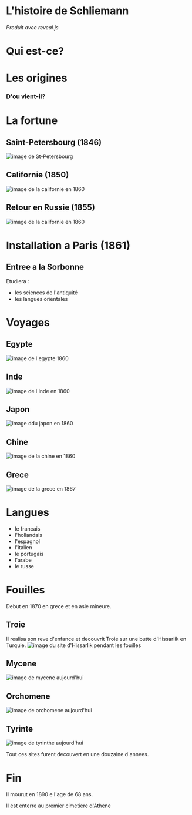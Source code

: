 # L'histoire de Schliemann

###### *Produit avec reveal.js*



# Qui est-ce?
[//]: <> ( diaop 1 )

# Les origines
[//]: <> ( diaop 2 )
### D'ou vient-il?



# La fortune
[//]: <> ( diaop 3 )


## Saint-Petersbourg (1846)
[//]: <> ( diaop 4 )
![image de St-Petersbourg](img/saint-petersbourg.jpg)


## Californie (1850)
[//]: <> ( diaop 5 )
![image de la californie en 1860](img/californie_1860.jpeg)


## Retour en Russie (1855)
[//]: <> ( diaop 6 )
![image de la californie en 1860](img/guerre_de_crimee_1850.jpg)



# Installation a Paris (1861)


## Entree a la Sorbonne

Etudiera : 
 - les sciences de l'antiquité
 - les langues orientales



# Voyages


## Egypte
![image de l'egypte 1860](img/egypte_1860.jpg)


## Inde
![image de l'inde en 1860](img/Inde_1860.jpeg)


## Japon
![image ddu japon en 1860](img/japon_1860.jpeg)


## Chine
![image de la chine en 1860](img/chine_1860.jpg)


## Grece
![image de la grece en 1867](img/grece_1870.jpeg)



# Langues

 - le francais
 - l'hollandais
 - l'espagnol
 - l'italien
 - le portugais
 - l'arabe
 - le russe



# Fouilles 

Debut en 1870 en grece et en asie mineure.


## Troie
Il realisa son reve d'enfance et decouvrit Troie sur une butte d'Hissarlik en Turquie.
![image du site d'Hissarlik pendant les fouilles](img/fouille_de_troie.jpg)


## Mycene
![image de mycene aujourd'hui](img/mycene_aujourdhui.jpeg)


## Orchomene
![image de orchomene aujourd'hui](img/orchomene_aujourdhui.jpeg)


## Tyrinte
![image de tyrinthe aujourd'hui](img/tyrinthe_aujourdhui.jpg)


Tout ces sites furent decouvert en une douzaine d'annees.



# Fin

Il mourut en 1890 e l'age de 68 ans.

Il est enterre au premier cimetiere d'Athene